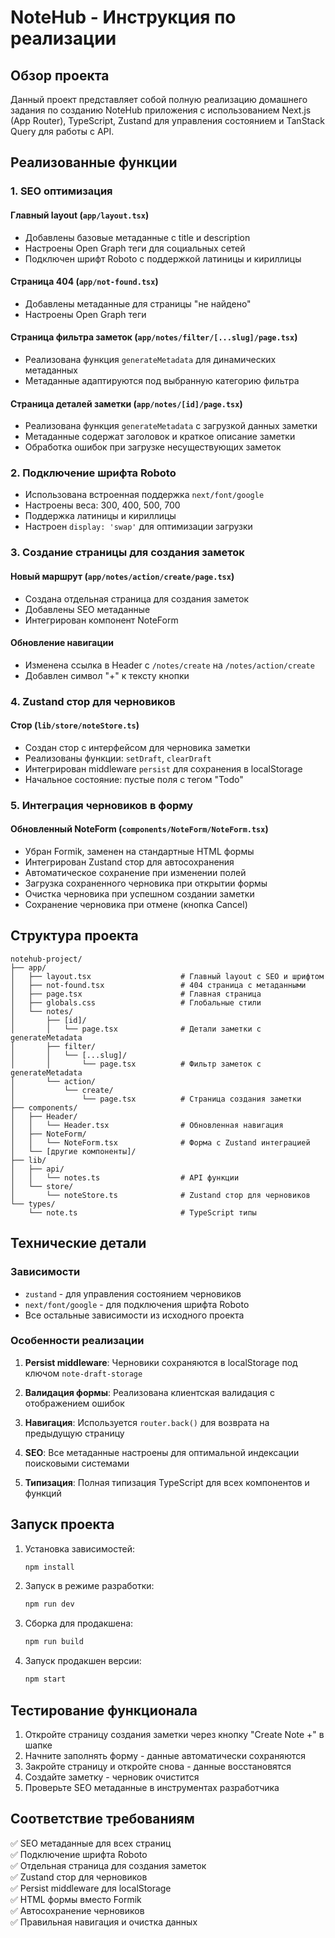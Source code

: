# NoteHub - Инструкция по реализации

## Обзор проекта

Данный проект представляет собой полную реализацию домашнего задания по созданию NoteHub приложения с использованием Next.js (App Router), TypeScript, Zustand для управления состоянием и TanStack Query для работы с API.

## Реализованные функции

### 1. SEO оптимизация

#### Главный layout (`app/layout.tsx`)
- Добавлены базовые метаданные с title и description
- Настроены Open Graph теги для социальных сетей
- Подключен шрифт Roboto с поддержкой латиницы и кириллицы

#### Страница 404 (`app/not-found.tsx`)
- Добавлены метаданные для страницы "не найдено"
- Настроены Open Graph теги

#### Страница фильтра заметок (`app/notes/filter/[...slug]/page.tsx`)
- Реализована функция `generateMetadata` для динамических метаданных
- Метаданные адаптируются под выбранную категорию фильтра

#### Страница деталей заметки (`app/notes/[id]/page.tsx`)
- Реализована функция `generateMetadata` с загрузкой данных заметки
- Метаданные содержат заголовок и краткое описание заметки
- Обработка ошибок при загрузке несуществующих заметок

### 2. Подключение шрифта Roboto

- Использована встроенная поддержка `next/font/google`
- Настроены веса: 300, 400, 500, 700
- Поддержка латиницы и кириллицы
- Настроен `display: 'swap'` для оптимизации загрузки

### 3. Создание страницы для создания заметок

#### Новый маршрут (`app/notes/action/create/page.tsx`)
- Создана отдельная страница для создания заметок
- Добавлены SEO метаданные
- Интегрирован компонент NoteForm

#### Обновление навигации
- Изменена ссылка в Header с `/notes/create` на `/notes/action/create`
- Добавлен символ "+" к тексту кнопки

### 4. Zustand стор для черновиков

#### Стор (`lib/store/noteStore.ts`)
- Создан стор с интерфейсом для черновика заметки
- Реализованы функции: `setDraft`, `clearDraft`
- Интегрирован middleware `persist` для сохранения в localStorage
- Начальное состояние: пустые поля с тегом "Todo"

### 5. Интеграция черновиков в форму

#### Обновленный NoteForm (`components/NoteForm/NoteForm.tsx`)
- Убран Formik, заменен на стандартные HTML формы
- Интегрирован Zustand стор для автосохранения
- Автоматическое сохранение при изменении полей
- Загрузка сохраненного черновика при открытии формы
- Очистка черновика при успешном создании заметки
- Сохранение черновика при отмене (кнопка Cancel)

## Структура проекта

```
notehub-project/
├── app/
│   ├── layout.tsx                    # Главный layout с SEO и шрифтом
│   ├── not-found.tsx                 # 404 страница с метаданными
│   ├── page.tsx                      # Главная страница
│   ├── globals.css                   # Глобальные стили
│   └── notes/
│       ├── [id]/
│       │   └── page.tsx              # Детали заметки с generateMetadata
│       ├── filter/
│       │   └── [...slug]/
│       │       └── page.tsx          # Фильтр заметок с generateMetadata
│       └── action/
│           └── create/
│               └── page.tsx          # Страница создания заметки
├── components/
│   ├── Header/
│   │   └── Header.tsx                # Обновленная навигация
│   ├── NoteForm/
│   │   └── NoteForm.tsx              # Форма с Zustand интеграцией
│   └── [другие компоненты]/
├── lib/
│   ├── api/
│   │   └── notes.ts                  # API функции
│   └── store/
│       └── noteStore.ts              # Zustand стор для черновиков
└── types/
    └── note.ts                       # TypeScript типы
```

## Технические детали

### Зависимости
- `zustand` - для управления состоянием черновиков
- `next/font/google` - для подключения шрифта Roboto
- Все остальные зависимости из исходного проекта

### Особенности реализации

1. **Persist middleware**: Черновики сохраняются в localStorage под ключом `note-draft-storage`

2. **Валидация формы**: Реализована клиентская валидация с отображением ошибок

3. **Навигация**: Используется `router.back()` для возврата на предыдущую страницу

4. **SEO**: Все метаданные настроены для оптимальной индексации поисковыми системами

5. **Типизация**: Полная типизация TypeScript для всех компонентов и функций

## Запуск проекта

1. Установка зависимостей:
   ```bash
   npm install
   ```

2. Запуск в режиме разработки:
   ```bash
   npm run dev
   ```

3. Сборка для продакшена:
   ```bash
   npm run build
   ```

4. Запуск продакшен версии:
   ```bash
   npm start
   ```

## Тестирование функционала

1. Откройте страницу создания заметки через кнопку "Create Note +" в шапке
2. Начните заполнять форму - данные автоматически сохраняются
3. Закройте страницу и откройте снова - данные восстановятся
4. Создайте заметку - черновик очистится
5. Проверьте SEO метаданные в инструментах разработчика

## Соответствие требованиям

✅ SEO метаданные для всех страниц  
✅ Подключение шрифта Roboto  
✅ Отдельная страница для создания заметок  
✅ Zustand стор для черновиков  
✅ Persist middleware для localStorage  
✅ HTML формы вместо Formik  
✅ Автосохранение черновиков  
✅ Правильная навигация и очистка данных


